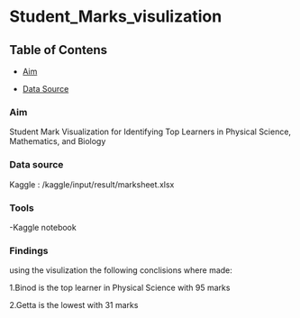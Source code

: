 # Student_Marks_visulization


## Table of Contens

- [Aim](#project-overview)

- [Data Source](#data-source)


### Aim
Student Mark Visualization for Identifying Top Learners in Physical Science, Mathematics, and Biology

### Data source
Kaggle : /kaggle/input/result/marksheet.xlsx

### Tools

-Kaggle notebook 

### Findings

using the visulization the following conclisions where made:

1.Binod is the top learner in Physical Science with 95 marks


2.Getta is the lowest with 31 marks
